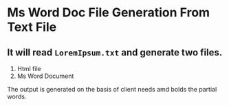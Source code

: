 # Ms Word Doc File Generation From Text File
## It will read `LoremIpsum.txt` and generate two files.
1. Html file
2. Ms Word Document

The output is generated on the basis of client needs amd bolds the partial words.
